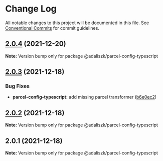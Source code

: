 # Change Log

All notable changes to this project will be documented in this file.
See [Conventional Commits](https://conventionalcommits.org) for commit guidelines.

## [2.0.4](https://github.com/adaliszk/node-toolbox/compare/@adaliszk/parcel-config-typescript@2.0.3...@adaliszk/parcel-config-typescript@2.0.4) (2021-12-20)

**Note:** Version bump only for package @adaliszk/parcel-config-typescript





## [2.0.3](https://github.com/adaliszk/node-toolbox/compare/@adaliszk/parcel-config-typescript@2.0.2...@adaliszk/parcel-config-typescript@2.0.3) (2021-12-18)


### Bug Fixes

* **parcel-config-typescript:** add missing parcel transformer ([b6e0ec2](https://github.com/adaliszk/node-toolbox/commit/b6e0ec2eee571f7c452b2c5f6526bbf761723f17))





## [2.0.2](https://github.com/adaliszk/node-toolbox/compare/@adaliszk/parcel-config-typescript@2.0.1...@adaliszk/parcel-config-typescript@2.0.2) (2021-12-18)

**Note:** Version bump only for package @adaliszk/parcel-config-typescript





## 2.0.1 (2021-12-18)

**Note:** Version bump only for package @adaliszk/parcel-config-typescript
